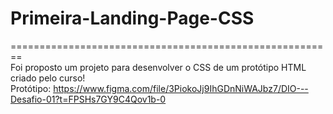 # Primeira-Landing-Page-CSS 
========================================================    
Foi proposto um projeto para desenvolver o CSS de um protótipo HTML criado pelo curso!  
Protótipo: https://www.figma.com/file/3PiokoJj9IhGDnNiWAJbz7/DIO---Desafio-01?t=FPSHs7GY9C4Qov1b-0  
  
